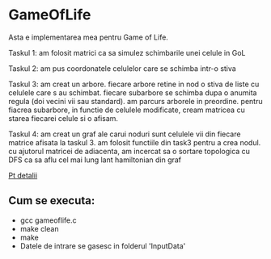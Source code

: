 # GameOfLife

Asta e implementarea mea pentru Game of Life. 

Taskul 1: am folosit matrici ca sa simulez schimbarile unei celule in GoL

Taskul 2: am pus coordonatele celulelor care se schimba intr-o stiva 

Taskul 3: am creat un arbore. fiecare arbore retine in nod o stiva de liste cu celulele care s au schimbat. fiecare subarbore se schimba dupa o anumita regula (doi vecini vii sau standard). am parcurs arborele in preordine. pentru fiacrea subarbore, in functie de celulele modificate, cream matricea cu starea fiecarei celule si o afisam.

Taskul 4: am creat un graf ale carui noduri sunt celulele vii din fiecare matrice afisata la taskul 3. am folosit functiile din task3 pentru a crea nodul. cu ajutorul matricei de adiacenta, am incercat sa o sortare topologica cu DFS ca sa aflu cel mai lung lant hamiltonian din graf

[Pt detalii](https://site-pa.netlify.app/proiecte/game_of_life/) 

## Cum se executa: 
- gcc gameoflife.c
- make clean
- make
- Datele de intrare se gasesc in folderul 'InputData'



